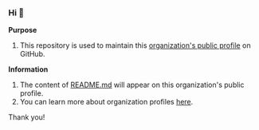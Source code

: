 ### Hi 👋

**Purpose**  
1. This repository is used to maintain this [organization's public profile](https://github.com/beingminimal-org?view_as=public) on GitHub.

**Information**  
1. The content of [README.md](https://github.com/beingminimal-org/.github/blob/main/profile/README.md) will appear on this organization's public profile.  
2. You can learn more about organization profiles [here](https://docs.github.com/en/organizations/collaborating-with-groups-in-organizations/customizing-your-organizations-profile).

Thank you!